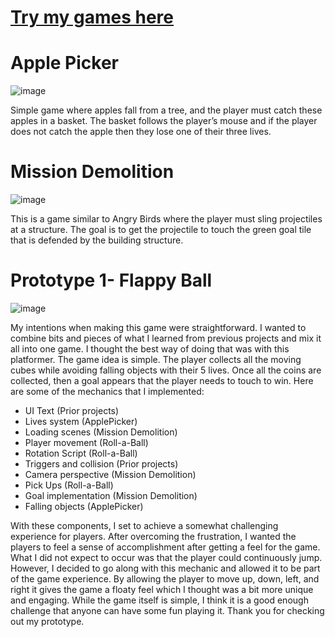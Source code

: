 # [Try my games here](https://2023-01-iti415.github.io/mod1b-projects-lenyung09/Web/)

# Apple Picker
![image](https://user-images.githubusercontent.com/71459641/219995286-a0ecfa75-8979-43a9-9044-a68c699e315b.png)

Simple game where apples fall from a tree, and the player must catch these apples in a basket. The basket follows the player’s mouse and if the player does not catch the apple then they lose one of their three lives.

# Mission Demolition
![image](https://user-images.githubusercontent.com/71459641/219995239-90ecba4c-2856-418b-ae91-6070cc59702a.png)

This is a game similar to Angry Birds where the player must sling projectiles at a structure. The goal is to get the projectile to touch the green goal tile that is defended by the building structure.

# Prototype 1- Flappy Ball
![image](https://user-images.githubusercontent.com/71459641/219995418-ea22a175-85f0-4776-8cb3-200d937b8cf0.png)

My intentions when making this game were straightforward. I wanted to combine bits and pieces of what I learned from previous projects and mix it all into one game. I thought the best way of doing that was with this platformer. The game idea is simple. The player collects all the moving cubes while avoiding falling objects with their 5 lives. Once all the coins are collected, then a goal appears that the player needs to touch to win. Here are some of the mechanics that I implemented:
- UI Text (Prior projects)
- Lives system (ApplePicker)
- Loading scenes (Mission Demolition)
- Player movement (Roll-a-Ball)
- Rotation Script (Roll-a-Ball)
- Triggers and collision (Prior projects)
- Camera perspective (Mission Demolition)
- Pick Ups (Roll-a-Ball)
- Goal implementation (Mission Demolition)
- Falling objects (ApplePicker)

With these components, I set to achieve a somewhat challenging experience for players. After overcoming the frustration, I wanted the players to feel a sense of accomplishment after getting a feel for the game. What I did not expect to occur was that the player could continuously jump. However, I decided to go along with this mechanic and allowed it to be part of the game experience. By allowing the player to move up, down, left, and right it gives the game a floaty feel which I thought was a bit more unique and engaging. While the game itself is simple, I think it is a good enough challenge that anyone can have some fun playing it. Thank you for checking out my prototype.
